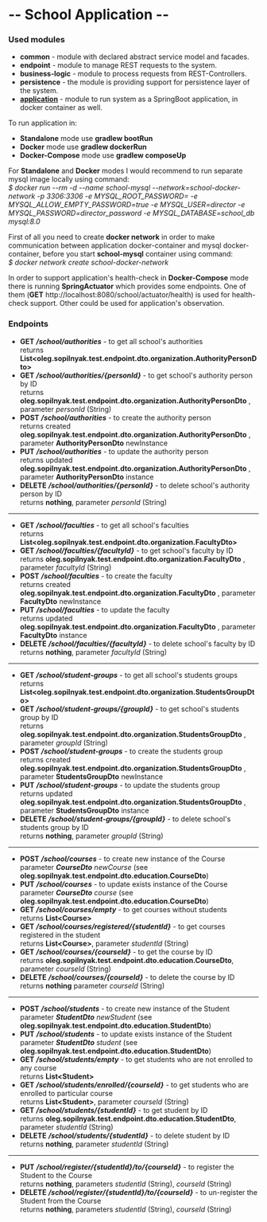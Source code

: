 # -- School Application --

### Used modules

* **common** - module with declared abstract service model and facades.
* **endpoint** - module to manage REST requests to the system.
* **business-logic** - module to process requests from REST-Controllers.
* **persistence** - the module is providing support for persistence layer of the system.
* **[application](./application/README.md)** - module to run system as a SpringBoot application, in docker container as well.

To run application in:

* **Standalone** mode use **gradlew bootRun**
* **Docker** mode use **gradlew dockerRun**
* **Docker-Compose** mode use **gradlew composeUp**

For **Standalone** and **Docker** modes I would recommend to run separate mysql image locally using command:<BR>
_$ docker run --rm -d --name school-mysql --network=school-docker-network -p 3306:3306 -e MYSQL_ROOT_PASSWORD= -e
MYSQL_ALLOW_EMPTY_PASSWORD=true -e MYSQL_USER=director -e MYSQL_PASSWORD=director_password -e MYSQL_DATABASE=school_db
mysql:8.0_

First of all you need to create **docker network** in order to make
communication between application docker-container and mysql docker-container, before you start **school-mysql**
container using command:<BR>
_$ docker network create school-docker-network_<BR>

In order to support application's health-check in **Docker-Compose** mode there is running **SpringActuator** which
provides some endpoints.
One of them (**GET** http://localhost:8080/school/actuator/health) is used for health-check support.
Other could be used for application's observation.

### Endpoints

* **GET** **_/school/authorities_** - to get all school's authorities
  <BR>returns **List&lt;oleg.sopilnyak.test.endpoint.dto.organization.AuthorityPersonDto&gt;**
* **GET** **_/school/authorities/{personId}_** - to get school's authority person by
  ID<BR>returns **oleg.sopilnyak.test.endpoint.dto.organization.AuthorityPersonDto**
  , parameter _personId_ (String)
* **POST** **_/school/authorities_** - to create the authority person
  <BR>returns created **oleg.sopilnyak.test.endpoint.dto.organization.AuthorityPersonDto**
  , parameter **AuthorityPersonDto** newInstance
* **PUT** **_/school/authorities_** - to update the authority person
  <BR>returns updated **oleg.sopilnyak.test.endpoint.dto.organization.AuthorityPersonDto**
  , parameter **AuthorityPersonDto** instance
* **DELETE** **_/school/authorities/{personId}_** - to delete school's authority person by ID
  <BR>returns **nothing**, parameter _personId_ (String)

--------------------------------------------------------------------

* **GET** **_/school/faculties_** - to get all school's faculties
  <BR>returns **List&lt;oleg.sopilnyak.test.endpoint.dto.organization.FacultyDto&gt;**
* **GET** **_/school/faculties/{facultyId}_** - to get school's faculty by
  ID<BR>returns **oleg.sopilnyak.test.endpoint.dto.organization.FacultyDto**
  , parameter _facultyId_ (String)
* **POST** **_/school/faculties_** - to create the faculty
  <BR>returns created **oleg.sopilnyak.test.endpoint.dto.organization.FacultyDto**
  , parameter **FacultyDto** newInstance
* **PUT** **_/school/faculties_** - to update the faculty
  <BR>returns updated **oleg.sopilnyak.test.endpoint.dto.organization.FacultyDto**
  , parameter **FacultyDto** instance
* **DELETE** **_/school/faculties/{facultyId}_** - to delete school's faculty by ID
  <BR>returns **nothing**, parameter _facultyId_ (String)

--------------------------------------------------------------------
* **GET** **_/school/student-groups_** - to get all school's students groups
  <BR>returns **List&lt;oleg.sopilnyak.test.endpoint.dto.organization.StudentsGroupDto&gt;**
* **GET** **_/school/student-groups/{groupId}_** - to get school's students group by
  ID<BR>returns **oleg.sopilnyak.test.endpoint.dto.organization.StudentsGroupDto**
  , parameter _groupId_ (String)
* **POST** **_/school/student-groups_** - to create the students group
  <BR>returns created **oleg.sopilnyak.test.endpoint.dto.organization.StudentsGroupDto**
  , parameter **StudentsGroupDto** newInstance
* **PUT** **_/school/student-groups_** - to update the students group
  <BR>returns updated **oleg.sopilnyak.test.endpoint.dto.organization.StudentsGroupDto**
  , parameter **StudentsGroupDto** instance
* **DELETE** **_/school/student-groups/{groupId}_** - to delete school's students group by ID
  <BR>returns **nothing**, parameter _groupId_ (String)

--------------------------------------------------------------------

* **POST** **_/school/courses_** - to create new instance of the Course<BR>
  parameter _**CourseDto** newCourse_ (see **oleg.sopilnyak.test.endpoint.dto.education.CourseDto**)
* **PUT** **_/school/courses_** - to update exists instance of the Course<BR>
  parameter _**CourseDto** course_ (see **oleg.sopilnyak.test.endpoint.dto.education.CourseDto**)
* **GET** **_/school/courses/empty_** - to get courses without students<BR>returns **List&lt;Course&gt;**
* **GET** **_/school/courses/registered/{studentId}_** - to get courses registered in the student
<BR>returns **List&lt;Course&gt;**, parameter _studentId_ (String)
* **GET** **_/school/courses/{courseId}_** - to get the course by ID
<BR>returns **oleg.sopilnyak.test.endpoint.dto.education.CourseDto**, parameter _courseId_ (String)
* **DELETE** **_/school/courses/{courseId}_** - to delete the course by ID<BR>returns **nothing**
  parameter _courseId_ (String)

--------------------------------------------------------------------

* **POST** **_/school/students_** - to create new instance of the Student<BR>
  parameter _**StudentDto** newStudent_ (see **oleg.sopilnyak.test.endpoint.dto.education.StudentDto**)
* **PUT** **_/school/students_** - to update exists instance of the Student<BR>
  parameter _**StudentDto** student_ (see **oleg.sopilnyak.test.endpoint.dto.education.StudentDto**)
* **GET** **_/school/students/empty_** - to get students who are not enrolled to any course<BR>
  returns **List&lt;Student&gt;**
* **GET** **_/school/students/enrolled/{courseId}_** - to get students who are enrolled to particular course<BR>
  returns **List&lt;Student&gt;**, parameter _courseId_ (String)
* **GET** **_/school/students/{studentId}_** - to get student by ID<BR>
  returns **oleg.sopilnyak.test.endpoint.dto.education.StudentDto**, parameter _studentId_ (String)
* **DELETE** **_/school/students/{studentId}_** - to delete student by ID<BR>
  returns **nothing**, parameter _studentId_ (String)

--------------------------------------------------------------------

* **PUT** **_/school/register/{studentId}/to/{courseId}_** - to register the Student to the Course
<BR>returns **nothing**, parameters _studentId_ (String), _courseId_ (String)
* **DELETE** **_/school/register/{studentId}/to/{courseId}_** - to un-register the Student from the Course
<BR>returns **nothing**, parameters _studentId_ (String), _courseId_ (String) 
